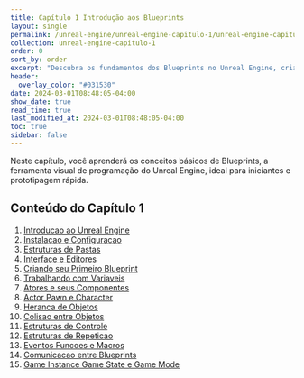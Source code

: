 ```yaml
---
title: Capítulo 1 Introdução aos Blueprints
layout: single
permalink: /unreal-engine/unreal-engine-capitulo-1/unreal-engine-capitulo-1-conteudo
collection: unreal-engine-capitulo-1
order: 0
sort_by: order
excerpt: "Descubra os fundamentos dos Blueprints no Unreal Engine, criando lógica de jogo visualmente e acelerando o desenvolvimento."
header:
  overlay_color: "#031530"
date: 2024-03-01T08:48:05-04:00
show_date: true
read_time: true
last_modified_at: 2024-03-01T08:48:05-04:00
toc: true
sidebar: false
---
```


Neste capítulo, você aprenderá os conceitos básicos de Blueprints, a ferramenta visual de programação do Unreal Engine, ideal para iniciantes e prototipagem rápida.

## Conteúdo do Capítulo 1

<!-- Adicione aqui os tópicos ou links para subseções -->

1. [Introducao ao Unreal Engine](/unreal-engine-capitulo-1/introducao-ao-unreal-engine)
2. [Instalacao e Configuracao](/unreal-engine-capitulo-1/instalacao-e-configuracao)
3. [Estruturas de Pastas](/unreal-engine-capitulo-1/estruturas-de-pastas)
4. [Interface e Editores](/unreal-engine-capitulo-1/interface-e-editores)
5. [Criando seu Primeiro Blueprint](/unreal-engine-capitulo-1/criando-seu-primeiro-blueprint)
6. [Trabalhando com Variaveis](/unreal-engine-capitulo-1/trabalhando-com-variaveis)
7. [Atores e seus Componentes](/unreal-engine-capitulo-1/atores-e-seus-componentes)
8. [Actor Pawn e Character](/unreal-engine-capitulo-1/actor-pawn-e-character)
9. [Heranca de Objetos](/unreal-engine-capitulo-1/heran-a-de-objetos)
10. [Colisao entre Objetos](/unreal-engine-capitulo-1/colis-o-entra-objetos)
11. [Estruturas de Controle](/unreal-engine-capitulo-1/estruturas-de-controle)
12. [Estruturas de Repeticao](/unreal-engine-capitulo-1/estruras-de-repeticao)
13. [Eventos Funcoes e Macros](/unreal-engine-capitulo-1/eventos-funcoes-e-macros)
14. [Comunicacao entre Blueprints](/unreal-engine-capitulo-1/comunicacao-entre-blueprints)
15. [Game Instance Game State e Game Mode](/unreal-engine-capitulo-1/game-instance-game-state-e-game-mode)